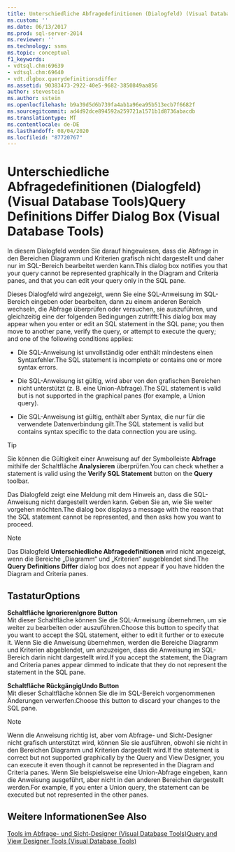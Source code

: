 ```yaml
---
title: Unterschiedliche Abfragedefinitionen (Dialogfeld) (Visual Database Tools) | Microsoft-Dokumentation
ms.custom: ''
ms.date: 06/13/2017
ms.prod: sql-server-2014
ms.reviewer: ''
ms.technology: ssms
ms.topic: conceptual
f1_keywords:
- vdtsql.chm:69639
- vdtsql.chm:69640
- vdt.dlgbox.querydefinitionsdiffer
ms.assetid: 90383473-2922-40e5-9682-3850849aa856
author: stevestein
ms.author: sstein
ms.openlocfilehash: b9a39d5d6b739fa4ab1a96ea95b513ecb7f6682f
ms.sourcegitcommit: ad4d92dce894592a259721a1571b1d8736abacdb
ms.translationtype: MT
ms.contentlocale: de-DE
ms.lasthandoff: 08/04/2020
ms.locfileid: "87720767"
---
```

# <a name="query-definitions-differ-dialog-box-visual-database-tools"></a><span data-ttu-id="d2b36-102">Unterschiedliche Abfragedefinitionen (Dialogfeld) (Visual Database Tools)</span><span class="sxs-lookup"><span data-stu-id="d2b36-102">Query Definitions Differ Dialog Box (Visual Database Tools)</span></span>
  <span data-ttu-id="d2b36-103">In diesem Dialogfeld werden Sie darauf hingewiesen, dass die Abfrage in den Bereichen Diagramm und Kriterien grafisch nicht dargestellt und daher nur im SQL-Bereich bearbeitet werden kann.</span><span class="sxs-lookup"><span data-stu-id="d2b36-103">This dialog box notifies you that your query cannot be represented graphically in the Diagram and Criteria panes, and that you can edit your query only in the SQL pane.</span></span>  
  
 <span data-ttu-id="d2b36-104">Dieses Dialogfeld wird angezeigt, wenn Sie eine SQL-Anweisung im SQL-Bereich eingeben oder bearbeiten, dann zu einem anderen Bereich wechseln, die Abfrage überprüfen oder versuchen, sie auszuführen, und gleichzeitig eine der folgenden Bedingungen zutrifft:</span><span class="sxs-lookup"><span data-stu-id="d2b36-104">This dialog box may appear when you enter or edit an SQL statement in the SQL pane; you then move to another pane, verify the query, or attempt to execute the query; and one of the following conditions applies:</span></span>  
  
-   <span data-ttu-id="d2b36-105">Die SQL-Anweisung ist unvollständig oder enthält mindestens einen Syntaxfehler.</span><span class="sxs-lookup"><span data-stu-id="d2b36-105">The SQL statement is incomplete or contains one or more syntax errors.</span></span>  
  
-   <span data-ttu-id="d2b36-106">Die SQL-Anweisung ist gültig, wird aber von den grafischen Bereichen nicht unterstützt (z. B. eine Union-Abfrage).</span><span class="sxs-lookup"><span data-stu-id="d2b36-106">The SQL statement is valid but is not supported in the graphical panes (for example, a Union query).</span></span>  
  
-   <span data-ttu-id="d2b36-107">Die SQL-Anweisung ist gültig, enthält aber Syntax, die nur für die verwendete Datenverbindung gilt.</span><span class="sxs-lookup"><span data-stu-id="d2b36-107">The SQL statement is valid but contains syntax specific to the data connection you are using.</span></span>  
  
> [!TIP]  
>  <span data-ttu-id="d2b36-108">Sie können die Gültigkeit einer Anweisung auf der Symbolleiste **Abfrage** mithilfe der Schaltfläche **Analysieren** überprüfen.</span><span class="sxs-lookup"><span data-stu-id="d2b36-108">You can check whether a statement is valid using the **Verify SQL Statement** button on the **Query** toolbar.</span></span>  
  
 <span data-ttu-id="d2b36-109">Das Dialogfeld zeigt eine Meldung mit dem Hinweis an, dass die SQL-Anweisung nicht dargestellt werden kann. Geben Sie an, wie Sie weiter vorgehen möchten.</span><span class="sxs-lookup"><span data-stu-id="d2b36-109">The dialog box displays a message with the reason that the SQL statement cannot be represented, and then asks how you want to proceed.</span></span>  
  
> [!NOTE]  
>  <span data-ttu-id="d2b36-110">Das Dialogfeld **Unterschiedliche Abfragedefinitionen** wird nicht angezeigt, wenn die Bereiche „Diagramm“ und „Kriterien“ ausgeblendet sind.</span><span class="sxs-lookup"><span data-stu-id="d2b36-110">The **Query Definitions Differ** dialog box does not appear if you have hidden the Diagram and Criteria panes.</span></span>  
  
## <a name="options"></a><span data-ttu-id="d2b36-111">Tastatur</span><span class="sxs-lookup"><span data-stu-id="d2b36-111">Options</span></span>  
 <span data-ttu-id="d2b36-112">**Schaltfläche Ignorieren**</span><span class="sxs-lookup"><span data-stu-id="d2b36-112">**Ignore Button**</span></span>  
 <span data-ttu-id="d2b36-113">Mit dieser Schaltfläche können Sie die SQL-Anweisung übernehmen, um sie weiter zu bearbeiten oder auszuführen.</span><span class="sxs-lookup"><span data-stu-id="d2b36-113">Choose this button to specify that you want to accept the SQL statement, either to edit it further or to execute it.</span></span> <span data-ttu-id="d2b36-114">Wenn Sie die Anweisung übernehmen, werden die Bereiche Diagramm und Kriterien abgeblendet, um anzuzeigen, dass die Anweisung im SQL-Bereich darin nicht dargestellt wird.</span><span class="sxs-lookup"><span data-stu-id="d2b36-114">If you accept the statement, the Diagram and Criteria panes appear dimmed to indicate that they do not represent the statement in the SQL pane.</span></span>  
  
 <span data-ttu-id="d2b36-115">**Schaltfläche Rückgängig**</span><span class="sxs-lookup"><span data-stu-id="d2b36-115">**Undo Button**</span></span>  
 <span data-ttu-id="d2b36-116">Mit dieser Schaltfläche können Sie die im SQL-Bereich vorgenommenen Änderungen verwerfen.</span><span class="sxs-lookup"><span data-stu-id="d2b36-116">Choose this button to discard your changes to the SQL pane.</span></span>  
  
> [!NOTE]  
>  <span data-ttu-id="d2b36-117">Wenn die Anweisung richtig ist, aber vom Abfrage- und Sicht-Designer nicht grafisch unterstützt wird, können Sie sie ausführen, obwohl sie nicht in den Bereichen Diagramm und Kriterien dargestellt wird.</span><span class="sxs-lookup"><span data-stu-id="d2b36-117">If the statement is correct but not supported graphically by the Query and View Designer, you can execute it even though it cannot be represented in the Diagram and Criteria panes.</span></span> <span data-ttu-id="d2b36-118">Wenn Sie beispielsweise eine Union-Abfrage eingeben, kann die Anweisung ausgeführt, aber nicht in den anderen Bereichen dargestellt werden.</span><span class="sxs-lookup"><span data-stu-id="d2b36-118">For example, if you enter a Union query, the statement can be executed but not represented in the other panes.</span></span>  
  
## <a name="see-also"></a><span data-ttu-id="d2b36-119">Weitere Informationen</span><span class="sxs-lookup"><span data-stu-id="d2b36-119">See Also</span></span>  
 [<span data-ttu-id="d2b36-120">Tools im Abfrage- und Sicht-Designer &#40;Visual Database Tools&#41;</span><span class="sxs-lookup"><span data-stu-id="d2b36-120">Query and View Designer Tools &#40;Visual Database Tools&#41;</span></span>](visual-database-tools.md)  
  
  
